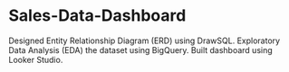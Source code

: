# Sales-Data-Dashboard
Designed Entity Relationship Diagram (ERD) using DrawSQL.
Exploratory Data Analysis (EDA) the dataset using BigQuery.
Built dashboard using Looker Studio.
